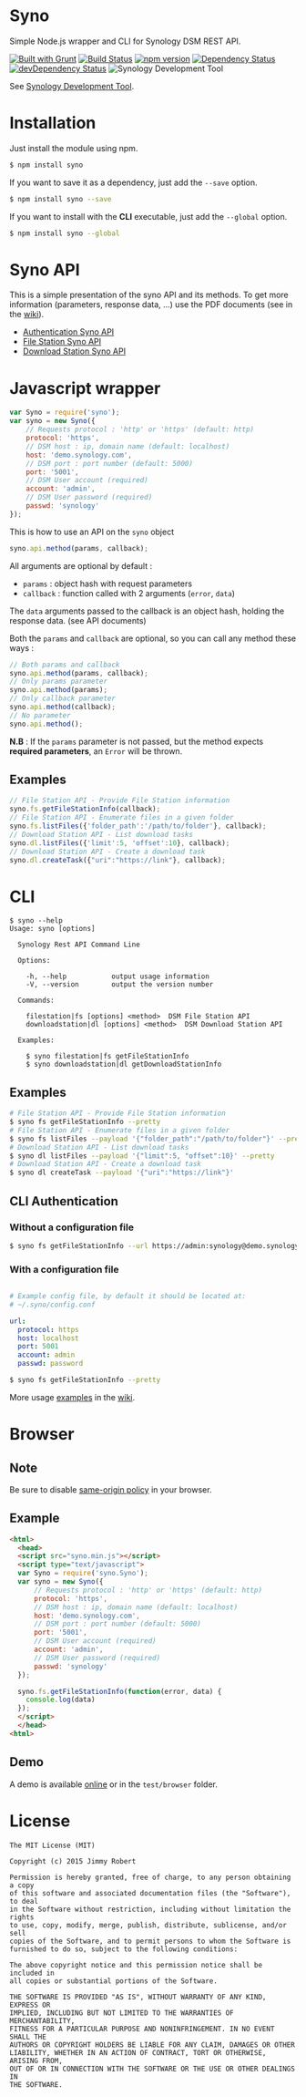 # Syno

Simple Node.js wrapper and CLI for Synology DSM REST API.

[![Built with Grunt](https://cdn.gruntjs.com/builtwith.png)](http://gruntjs.com/)
[![Build Status](https://travis-ci.org/JimRobs/syno.svg?branch=master)](https://travis-ci.org/JimRobs/syno)
[![npm version](https://img.shields.io/npm/v/syno.svg?style=flat)](https://www.npmjs.com/package/syno)
[![Dependency Status](https://david-dm.org/JimRobs/syno.svg?theme=shields.io)](https://www.npmjs.com/package/syno)
[![devDependency Status](https://david-dm.org/JimRobs/syno/dev-status.svg?theme=shields.io)](https://www.npmjs.com/package/syno)
![Synology Development Tool](https://www.synology.com/img/support/developer/banner.png)

See [Synology Development Tool](https://www.synology.com/en-us/support/developer#tool).

# Installation

Just install the module using npm.

```bash
$ npm install syno
```

If you want to save it as a dependency, just add the `--save` option.

```bash
$ npm install syno --save
```

If you want to install with the **CLI** executable, just add the `--global` option.

```bash
$ npm install syno --global
```

# Syno API

This is a simple presentation of the syno API and its methods.
To get more information (parameters, response data, ...) use the PDF documents (see in the [wiki](https://github.com/JimRobs/syno/wiki)).

* [Authentication Syno API](https://github.com/JimRobs/syno/wiki/Authentication-API)
* [File Station Syno API](https://github.com/JimRobs/syno/wiki/File-Station-API)
* [Download Station Syno API](https://github.com/JimRobs/syno/wiki/Download-Station-API)

# Javascript wrapper

```js
var Syno = require('syno');
var syno = new Syno({
    // Requests protocol : 'http' or 'https' (default: http)
    protocol: 'https',
    // DSM host : ip, domain name (default: localhost)
    host: 'demo.synology.com',
    // DSM port : port number (default: 5000)
    port: '5001',
    // DSM User account (required)
    account: 'admin',
    // DSM User password (required)
    passwd: 'synology'
});
```

This is how to use an API on the `syno` object

```js
syno.api.method(params, callback);
```

All arguments are optional by default :
- `params` : object hash with request parameters
- `callback` : function called with 2 arguments (`error`, `data`)

The `data` arguments passed to the callback is an object hash, holding the response data. (see API documents)

Both the `params` and `callback` are optional, so you can call any method these ways :

```js
// Both params and callback
syno.api.method(params, callback);
// Only params parameter
syno.api.method(params);
// Only callback parameter
syno.api.method(callback);
// No parameter
syno.api.method();
```

**N.B** : If the `params` parameter is not passed, but the method expects **required parameters**, an `Error` will be
thrown.

## Examples

```js
// File Station API - Provide File Station information
syno.fs.getFileStationInfo(callback);
// File Station API - Enumerate files in a given folder
syno.fs.listFiles({'folder_path':'/path/to/folder'}, callback);
// Download Station API - List download tasks
syno.dl.listFiles({'limit':5, 'offset':10}, callback);
// Download Station API - Create a download task
syno.dl.createTask({"uri":"https://link"}, callback);
```
# CLI

```
$ syno --help
Usage: syno [options]

  Synology Rest API Command Line

  Options:

    -h, --help           output usage information
    -V, --version        output the version number

  Commands:

    filestation|fs [options] <method>  DSM File Station API
    downloadstation|dl [options] <method>  DSM Download Station API

  Examples:

    $ syno filestation|fs getFileStationInfo
    $ syno downloadstation|dl getDownloadStationInfo
```
## Examples

```bash
# File Station API - Provide File Station information
$ syno fs getFileStationInfo --pretty
# File Station API - Enumerate files in a given folder
$ syno fs listFiles --payload '{"folder_path":"/path/to/folder"}' --pretty
# Download Station API - List download tasks
$ syno dl listFiles --payload '{"limit":5, "offset":10}' --pretty
# Download Station API - Create a download task
$ syno dl createTask --payload '{"uri":"https://link"}'
```


## CLI Authentication

### Without a configuration file

```bash
$ syno fs getFileStationInfo --url https://admin:synology@demo.synology.com:5001 --pretty
```

### With a configuration file

```yaml

# Example config file, by default it should be located at:
# ~/.syno/config.conf

url:
  protocol: https
  host: localhost
  port: 5001
  account: admin
  passwd: password
```

```bash
$ syno fs getFileStationInfo --pretty
```

More usage [examples](https://github.com/JimRobs/syno/wiki/CLI) in the [wiki](https://github.com/JimRobs/syno/wiki).

# Browser

## Note

Be sure to disable [same-origin policy](http://en.wikipedia.org/wiki/Same-origin_policy) in your browser.

## Example

```html
<html>
  <head>
  <script src="syno.min.js"></script>
  <script type="text/javascript">
  var Syno = require('syno.Syno');
  var syno = new Syno({
      // Requests protocol : 'http' or 'https' (default: http)
      protocol: 'https',
      // DSM host : ip, domain name (default: localhost)
      host: 'demo.synology.com',
      // DSM port : port number (default: 5000)
      port: '5001',
      // DSM User account (required)
      account: 'admin',
      // DSM User password (required)
      passwd: 'synology'
  });

  syno.fs.getFileStationInfo(function(error, data) {
    console.log(data)  
  });
  </script>
  </head>
<html>
```

## Demo

A demo is available [online](https://github.com/JimRobs/syno) or in the `test/browser` folder.

# License

```plain
The MIT License (MIT)

Copyright (c) 2015 Jimmy Robert

Permission is hereby granted, free of charge, to any person obtaining a copy
of this software and associated documentation files (the "Software"), to deal
in the Software without restriction, including without limitation the rights
to use, copy, modify, merge, publish, distribute, sublicense, and/or sell
copies of the Software, and to permit persons to whom the Software is
furnished to do so, subject to the following conditions:

The above copyright notice and this permission notice shall be included in
all copies or substantial portions of the Software.

THE SOFTWARE IS PROVIDED "AS IS", WITHOUT WARRANTY OF ANY KIND, EXPRESS OR
IMPLIED, INCLUDING BUT NOT LIMITED TO THE WARRANTIES OF MERCHANTABILITY,
FITNESS FOR A PARTICULAR PURPOSE AND NONINFRINGEMENT. IN NO EVENT SHALL THE
AUTHORS OR COPYRIGHT HOLDERS BE LIABLE FOR ANY CLAIM, DAMAGES OR OTHER
LIABILITY, WHETHER IN AN ACTION OF CONTRACT, TORT OR OTHERWISE, ARISING FROM,
OUT OF OR IN CONNECTION WITH THE SOFTWARE OR THE USE OR OTHER DEALINGS IN
THE SOFTWARE.
```
